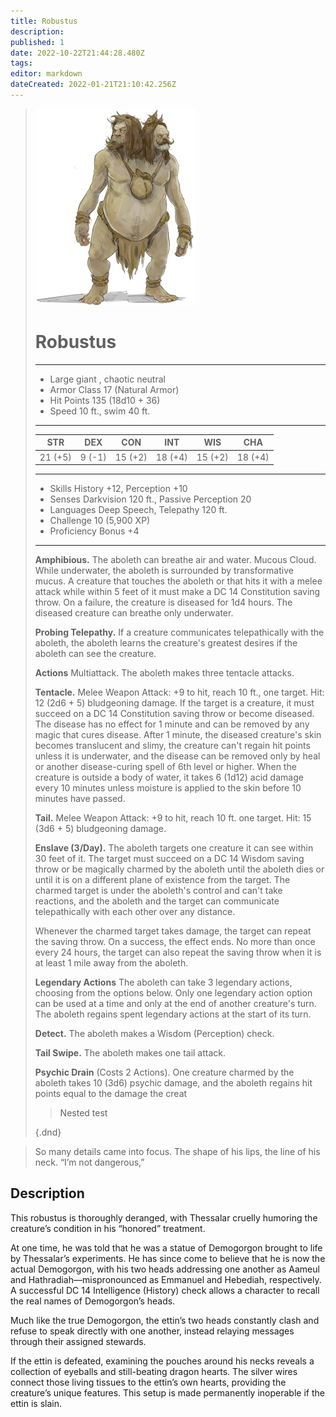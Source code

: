 ```yaml
---
title: Robustus
description: 
published: 1
date: 2022-10-22T21:44:28.480Z
tags: 
editor: markdown
dateCreated: 2022-01-21T21:10:42.256Z
---
```


> ![demogorgon.jpeg](/characters/demogorgon.jpeg#right)
> # Robustus
> ---
> - Large giant , chaotic neutral
> - Armor Class 17 (Natural Armor)
> - Hit Points 135 (18d10 + 36)
> - Speed 10 ft., swim 40 ft.
> ---
> |STR|DEX|CON|INT|WIS|CHA
> |---|---|---|---|---|---
> |21 (+5)|9 (-1)|15 (+2)|18 (+4)|15 (+2)|18 (+4)
> ---
> - Skills History +12, Perception +10
> - Senses Darkvision 120 ft., Passive Perception 20
> - Languages Deep Speech, Telepathy 120 ft.
> - Challenge 10 (5,900 XP)
> - Proficiency Bonus +4
> ---
> **Amphibious.** The aboleth can breathe air and water.
> Mucous Cloud. While underwater, the aboleth is surrounded by transformative mucus. A creature that touches the aboleth or that hits it with a melee attack while within 5 feet of it must make a DC 14 Constitution saving throw. On a failure, the creature is diseased for 1d4 hours. The diseased creature can breathe only underwater.
>
> **Probing Telepathy.** If a creature communicates telepathically with the aboleth, the aboleth learns the creature's greatest desires if the aboleth can see the creature.
>
> **Actions**
Multiattack. The aboleth makes three tentacle attacks.
>
> **Tentacle.** Melee Weapon Attack: +9 to hit, reach 10 ft., one target. Hit: 12 (2d6 + 5) bludgeoning damage. If the target is a creature, it must succeed on a DC 14 Constitution saving throw or become diseased. The disease has no effect for 1 minute and can be removed by any magic that cures disease. After 1 minute, the diseased creature's skin becomes translucent and slimy, the creature can't regain hit points unless it is underwater, and the disease can be removed only by heal or another disease-curing spell of 6th level or higher. When the creature is outside a body of water, it takes 6 (1d12) acid damage every 10 minutes unless moisture is applied to the skin before 10 minutes have passed.
>
> **Tail.** Melee Weapon Attack: +9 to hit, reach 10 ft. one target. Hit: 15 (3d6 + 5) bludgeoning damage.
>
> **Enslave (3/Day).** The aboleth targets one creature it can see within 30 feet of it. The target must succeed on a DC 14 Wisdom saving throw or be magically charmed by the aboleth until the aboleth dies or until it is on a different plane of existence from the target. The charmed target is under the aboleth's control and can't take reactions, and the aboleth and the target can communicate telepathically with each other over any distance.
>
> Whenever the charmed target takes damage, the target can repeat the saving throw. On a success, the effect ends. No more than once every 24 hours, the target can also repeat the saving throw when it is at least 1 mile away from the aboleth.
>
> **Legendary Actions**
> The aboleth can take 3 legendary actions, choosing from the options below. Only one legendary action option can be used at a time and only at the end of another creature's turn. The aboleth regains spent legendary actions at the start of its turn.
>
> **Detect.** The aboleth makes a Wisdom (Perception) check.
>
> **Tail Swipe.** The aboleth makes one tail attack.
>
> **Psychic Drain** (Costs 2 Actions). One creature charmed by the aboleth takes 10 (3d6) psychic damage, and the aboleth regains hit points equal to the damage the creat
>
>>Nested test
>
>{.dnd}

> So many details came into focus. The shape of his lips, the line of his neck. “I’m not dangerous,”

## Description
This robustus is thoroughly deranged, with Thessalar cruelly humoring the creature’s condition in his “honored” treatment.

At one time, he was told that he was a statue of Demogorgon brought to life by Thessalar’s experiments. He has since come to believe that he is now the actual Demogorgon, with his two heads addressing one another as Aameul and Hathradiah—mispronounced as Emmanuel and Hebediah, respectively. A successful DC 14 Intelligence (History) check allows a character to recall the real names of Demogorgon’s heads.

Much like the true Demogorgon, the ettin’s two heads constantly clash and refuse to speak directly with one another, instead relaying messages through their assigned stewards.

If the ettin is defeated, examining the pouches around his necks reveals a collection of eyeballs and still-beating dragon hearts. The silver wires connect those living tissues to the ettin’s own hearts, providing the creature’s unique features. This setup is made permanently inoperable if the ettin is slain.